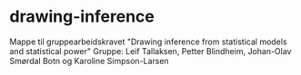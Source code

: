 # drawing-inference

Mappe til gruppearbeidskravet "Drawing inference from statistical models and statistical power" 
Gruppe: Leif Tallaksen, Petter Blindheim, Johan-Olav Smørdal Botn og Karoline Simpson-Larsen
